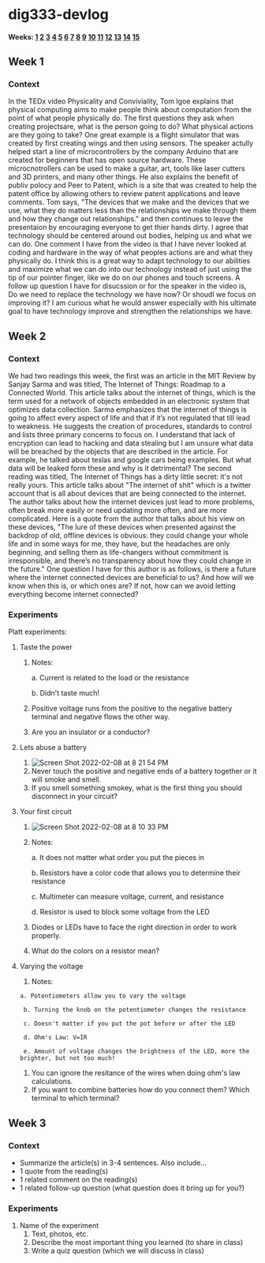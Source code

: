 
# dig333-devlog

#### Weeks: [1](#week-1) [2](#week-2) [3](#week-3) [4](#week-4) [5](#week-5) [6](#week-6) [7](#week-7) [8](#week-8) [9](#week-9) [10](#week-10) [11](#week-11) [12](#week-12) [13](#week-13) [14](#week-14) [15](#week-15)


<!--
BELOW IS A WEEKLY TEMPLATE. COPY/PASTE IT TO ADD A WEEK. SEE ASSIGNMENTS FOR DETAILS 
https://docs.google.com/document/d/1PAoPz-3vDPFWS5q9RHRb-dC7T4earpFXJW8w6v9wfZ0/edit
-->


## Week 1

### Context

In the TEDx video Physicality and Conviviality, Tom Igoe explains that physical computing aims to make people think about computation from the point of what people physically do. The first questions they ask when creating projectsare, what is the person going to do? What physical actions are they going to take? One great example is a flight simulator that was created by first creating wings and then using sensors. The speaker actully helped start a line of microcontrollers by the company Arduino that are created for beginners that has open source hardware. These microcnotrollers can be used to make a guitar, art, tools like laser cutters and 3D printers, and many other things. He also explains the benefit of publiv polocy and Peer to Patent, which is a site that was created to help the patent office by allowing others to review patent applications and leave comments. Tom says, "The devices that we make and the devices that we use, what they do matters less than the relationships we make through them and how they change out relationships." and then continues to leave the presentaion by encouraging everyone to get thier hands dirty. I agree that technology should be centered around out bodies, helping us and what we can do. One comment I have from the video is that I have  never looked at coding and hardware in the way of what peoples actions are and what they physically do. I think this is a great way to adapt technology to our abilities and maximize what we can do into our technology instead of just using the tip of our pointer finger, like we do on our phones and touch screens. A follow up question I have for disucssion or for the speaker in the video is, Do we need to replace the technology we have now? Or shoudl we focus on improving it? I am curious what he would answer especially with his ultimate goal to have technology improve and strengthen the relationships we have.


## Week 2

### Context

We had two readings this week, the first was an article in the MIT Review by Sanjay Sarma and was titled, The Internet of Things: Roadmap to a Connected World. This article talks about the internet of things, which is the term used for a network of objects embedded in an electronic system that optimizes data collection. Sarma emphasizes that the internet of things is going to affect every aspect of life and that if it’s not regulated that till lead to weakness. He suggests the creation of procedures, standards to control and lists three primary concerns to focus on. I understand that lack of encryption can lead to hacking and data stealing but I am unsure what data will be breached by the objects that are described in the article. For example, he talked about teslas and google cars being examples. But what data will be leaked form these and why is it detrimental? The second reading was titled, The Internet of Things has a dirty little secret: it's not really yours. This article talks about "The internet of shit" which is a twitter account that is all about devices that are being connected to the internet. The author talks about how the internet devices just lead to more problems, often break more easily or need updating more often, and are more complicated. Here is a quote from the author that talks about his view on these devices, "The lure of these devices when presented against the backdrop of old, offline devices is obvious: they could change your whole life and in some ways for me, they have, but the headaches are only beginning, and selling them as life-changers without commitment is irresponsible, and there’s no transparency about how they could change in the future." One question I have for this author is as follows, is there a future where the internet connected devices are beneficial to us? And how will we know when this is, or which ones are? If not, how can we avoid letting everything become internet connected?


### Experiments

<!-- List each Platt experiment / Monk recipe outcome, adding notes, photos, schematics, captions to show your work. -->
Platt experiments:

1. Taste the power
   1. Notes:
        
        a. Current is related to the load or the resistance
       
       b. Didn't taste much!
  
   1. Positive voltage runs from the positive to the negative battery terminal and negative flows the other way.
   1. Are you an insulator or a conductor?

2. Lets abuse a battery
    1. ![Screen Shot 2022-02-08 at 8 21 54 PM](https://user-images.githubusercontent.com/70282901/153103799-0ff97fc4-e60d-4067-8c76-9b6bfee938a9.png)
    1. Never touch the positive and negative ends of a battery together or it will smoke and smell.
    1. If you smell something smokey, what is the first thing you should disconnect in your circuit?

3. Your first circuit
    1. ![Screen Shot 2022-02-08 at 8 10 33 PM](https://user-images.githubusercontent.com/70282901/153102695-da3e90d4-37b2-4649-a600-d7722783eebe.png)
    1. Notes:
        
        a.  It does not matter what order you put the pieces in
        
        b. Resistors have a color code that allows you to determine their resistance
        
        c. Multimeter can measure voltage, current, and resistance
        
        d. Resistor is used to block some voltage from the LED
   
    1. Diodes or LEDs have to face the right direction in order to work properly.
    1. What do the colors on a resistor mean?

4. Varying the voltage
     1. Notes:
       
       a. Potentiometers allow you to vary the voltage
        
        b. Turning the knob on the potentiometer changes the resistance
        
        c. Doesn't matter if you put the pot before or after the LED
        
        d. Ohm's Law: V=IR
        
        e. Amount of voltage changes the brightness of the LED, more the brighter, but not too much!
   
    1. You can ignore the resitance of the wires when doing ohm's law calculations.
    1. If you want to combine batteries how do you connect them? Which terminal to which terminal?

<!--
BELOW IS A WEEKLY TEMPLATE. COPY/PASTE IT TO ADD A WEEK. SEE ASSIGNMENTS FOR DETAILS 
https://docs.google.com/document/d/1PAoPz-3vDPFWS5q9RHRb-dC7T4earpFXJW8w6v9wfZ0/edit
-->

## Week 3

### Context

- Summarize the article(s) in 3-4 sentences. Also include...
- 1 quote from the reading(s)
- 1 related comment on the reading(s)
- 1 related follow-up question (what question does it bring up for you?)


### Experiments

<!-- List each Platt experiment / Monk recipe outcome, adding notes, photos, schematics, captions to show your work. -->

1. Name of the experiment
    1. Text, photos, etc.
    1. Describe the most important thing you learned (to share in class)
    1. Write a quiz question (which we will discuss in class)

